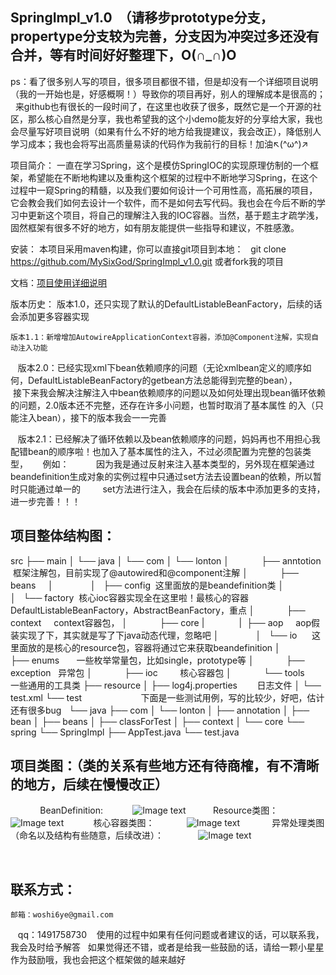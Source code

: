 ## SpringImpl_v1.0  （请移步prototype分支，propertype分支较为完善，分支因为冲突过多还没有合并，等有时间好好整理下，O(∩_∩)O


ps：看了很多别人写的项目，很多项目都很不错，但是却没有一个详细项目说明（我的一开始也是，好感概啊！）导致你的项目再好，别人的理解成本是很高的；
    来github也有很长的一段时间了，在这里也收获了很多，既然它是一个开源的社区，那么核心自然是分享，我也希望我的这个小demo能友好的分享给大家，我也         会尽量写好项目说明（如果有什么不好的地方给我提建议，我会改正），降低别人学习成本；我也会将写出高质量易读的代码作为我前行的目标！加油↖(^ω^)↗


项目简介：
    一直在学习Spring，这个是模仿SpringIOC的实现原理仿制的一个框架，希望能在不断地构建以及重构这个框架的过程中不断地学习Spring，在这个过程中一窥Spring的精髓，以及我们要如何设计一个可用性高，高拓展的项目，它会教会我们如何去设计一个软件，而不是如何去写代码。我也会在今后不断的学习中更新这个项目，将自己的理解注入我的IOC容器。当然，基于题主才疏学浅，固然框架有很多不好的地方，如有朋友能提供一些指导和建议，不胜感激。
    

 安装：
    本项目采用maven构建，你可以直接git项目到本地：
    git clone https://github.com/MySixGod/SpringImpl_v1.0.git  或者fork我的项目


文档：<a href="https://github.com/MySixGod/SpringImpl_v1.0/wiki/%E9%A1%B9%E7%9B%AE%E7%9A%84%E8%AF%A6%E7%BB%86%E4%BD%BF%E7%94%A8%E8%AF%B4%E6%98%8E">项目使用详细说明</a>


版本历史：
    版本1.0，还只实现了默认的DefaultListableBeanFactory，后续的话会添加更多容器实现
    
    版本1.1：新增增加AutowireApplicationContext容器，添加@Component注解，实现自动注入功能
    
    版本2.0：已经实现xml下bean依赖顺序的问题（无论xmlbean定义的顺序如何，DefaultListableBeanFactory的getbean方法总能得到完整的bean），
            接下来我会解决注解注入中bean依赖顺序的问题以及如何处理出现bean循环依赖的问题，2.0版本还不完整，还存在许多小问题，也暂时取消了基本属性               的入（只能注入bean），接下的版本我会一一完善
    
    版本2.1：已经解决了循环依赖以及bean依赖顺序的问题，妈妈再也不用担心我配错bean的顺序啦！也加入了基本属性的注入，不过必须配置为完整的包装类型，
      例如：  <!-- 注入基本的类型的xml配置方法 ,需要配置三个属性:
              1. field的name，
              2. 需要注入的属性类型，（填写包装类型）
              3. 需要注入的value
         -->
         <property name="foodName"  type="java.lang.String"  value="西红柿" ></property>
         因为我是通过反射来注入基本类型的，另外现在框架通过beandefinition生成对象的实例过程中只通过set方法去设置bean的依赖，所以暂时只能通过单一的
         set方法进行注入，我会在后续的版本中添加更多的支持，进一步完善！！！
                       
## 项目整体结构图：
src
├── main
│   └── java
│       └── com
│           └── lonton
│               ├── anntotion  框架注解包，目前实现了@autowired和@component注解
│               ├── beans     
│               │   ├── config  这里面放的是beandefinition类
│               │   └── factory  核心ioc容器实现全在这里啦！最核心的容器DefaultListableBeanFactory，AbstractBeanFactory，重点
│               ├── context      context容器包，
│               ├── core
|               |   ├── aop     aop假装实现了下，其实就是写了下java动态代理，忽略吧
│               │   └── io      这里面放的是核心的resource包，容器将通过它来获取beandefinition
│               ├── enums       一些枚举常量包，比如single，prototype等
│               ├── exception   异常包
│               ├── ioc         核心容器包
│               └── tools       一些通用的工具类
├── resource
│   ├── log4j.properties        日志文件
│   └── test.xml
└── test                        下面是一些测试用例，写的比较少，好吧，估计还有很多bug
    └── java
        ├── com
        │   └── lonton
        │       ├── annotation
        │       ├── bean
        │       ├── beans
        │       ├── classForTest
        │       ├── context
        │       └── core
        └── spring
            └── SpringImpl
                ├── AppTest.java
                └── test.java


## 项目类图：（类的关系有些地方还有待商榷，有不清晰的地方，后续在慢慢改正）
             BeanDefinition:
            ![Image text]( https://github.com/MySixGod/SpringImpl_v2.0/blob/property/ModelGoonImage/BeanDefinition.png)
            Resource类图：
            ![Image text]( https://github.com/MySixGod/SpringImpl_v2.0/blob/property/ModelGoonImage/IO.png)
            核心容器类图：
             ![Image text]( https://github.com/MySixGod/SpringImpl_v2.0/blob/property/ModelGoonImage/BeanFactory.png)
             异常处理类图（命名以及结构有些随意，后续改进）：
              ![Image text]( https://github.com/MySixGod/SpringImpl_v2.0/blob/property/ModelGoonImage/exception.png)
              
          
 ## 联系方式：
    邮箱：woshi6ye@gmail.com
    qq：1491758730
    使用的过程中如果有任何问题或者建议的话，可以联系我，我会及时给予解答
    如果觉得还不错，或者是给我一些鼓励的话，请给一颗小星星作为鼓励哦，我也会把这个框架做的越来越好
    
   

